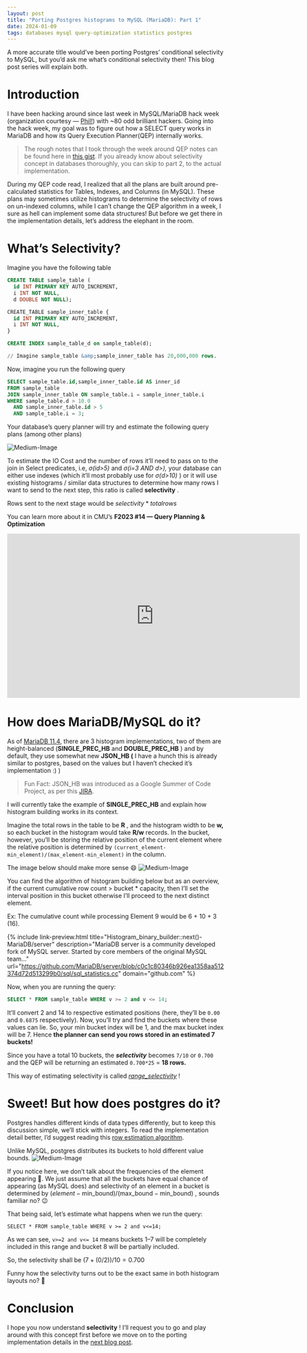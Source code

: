 ```yaml
---
layout: post
title: "Porting Postgres histograms to MySQL (MariaDB): Part 1"
date: 2024-01-09
tags: databases mysql query-optimization statistics postgres
---
```


A more accurate title would’ve been porting Postgres’ conditional selectivity to MySQL, but you’d ask me what’s conditional selectivity then! This blog post series will explain both.

# Introduction

I have been hacking around since last week in MySQL/MariaDB hack week (organization courtesy — [Phil!](https://eatonphil.com/)) with ~80 odd brilliant hackers. Going into the hack week, my goal was to figure out how a SELECT query works in MariaDB and how its Query Execution Planner(QEP) internally works.

> The rough notes that I took through the week around QEP notes can be found here in [this gist](https://gist.github.com/uds5501/fbb2f96c24f24c21500926e5ffb35b91). If you already know about selectivity concept in databases thoroughly, you can skip to part 2, to the actual implementation.


During my QEP code read, I realized that all the plans are built around pre-calculated statistics for Tables, Indexes, and Columns (in MySQL). These plans may sometimes utilize histograms to determine the selectivity of rows on un-indexed columns, while I can’t change the QEP algorithm in a week, I sure as hell can implement some data structures! But before we get there in the implementation details, let’s address the elephant in the room.

# What’s Selectivity?

Imagine you have the following table
```sql
CREATE TABLE sample_table (
  id INT PRIMARY KEY AUTO_INCREMENT,
  i INT NOT NULL,
  d DOUBLE NOT NULL);

CREATE_TABLE sample_inner_table {
  id INT PRIMARY KEY AUTO_INCREMENT,
  i INT NOT NULL,
}

CREATE INDEX sample_table_d on sample_table(d);

// Imagine sample_table &amp;sample_inner_table has 20,000,000 rows.
```


Now, imagine you run the following query

```sql
SELECT sample_table.id,sample_inner_table.id AS inner_id
FROM sample_table
JOIN sample_inner_table ON sample_table.i = sample_inner_table.i
WHERE sample_table.d > 10.0
  AND sample_inner_table.id > 5
  AND sample_table.i = 3;
```

Your database’s query planner will try and estimate the following query plans (among other plans)

![Medium-Image](https://miro.medium.com/v2/resize:fit:640/format:webp/1*0SeeRgzOIuFgTxJd9uRYAQ.png)

To estimate the IO Cost and the number of rows it’ll need to pass on to the join in Select predicates, i.e, *σ(id>5)* and *σ(i=3 AND d>),* your database can either use indexes (which it’ll most probably use for *σ(d>10)* ) or it will use existing histograms / similar data structures to determine how many rows I want to send to the next step, this ratio is called **selectivity** .

Rows sent to the next stage would be $selectivity * totalrows$

You can learn more about it in CMU’s **F2023 #14 — Query Planning & Optimization**
<iframe width="680" height="382" src="https://www.youtube.com/embed/ePGPVJCyCAk" title="F2023 #14 - Query Planning &amp; Optimization (CMU Intro to Database Systems)" frameborder="0" allow="accelerometer; autoplay; clipboard-write; encrypted-media; gyroscope; picture-in-picture; web-share" referrerpolicy="strict-origin-when-cross-origin" allowfullscreen></iframe>

# How does MariaDB/MySQL do it?

As of [MariaDB 11.4](https://github.com/MariaDB/server), there are 3 histogram implementations, two of them are height-balanced (**SINGLE_PREC_HB**  and **DOUBLE_PREC_HB** ) and by default, they use somewhat new **JSON_HB (** I have a hunch this is already similar to postgres, based on the values but I haven’t checked it’s implementation :) )

> Fun Fact: JSON_HB was introduced as a Google Summer of Code Project, as per this [JIRA](https://jira.mariadb.org/browse/MDEV-28113).

I will currently take the example of **SINGLE_PREC_HB** and explain how histogram building works in its context.

Imagine the total rows in the table to be **R** , and the histogram width to be **w,** so each bucket in the histogram would take **R/w**  records. In the bucket, however, you’ll be storing the relative position of the current element where the relative position is determined by `(current_element-min_element)/(max_element-min_element)`  in the column.

The image below should make more sense 😄
![Medium-Image](https://miro.medium.com/v2/resize:fit:640/format:webp/1*jT42VvALhNLqtEMNPr0t7w.png)

You can find the algorithm of histogram building below but as an overview, if the current cumulative row count &gt; bucket * capacity, then I’ll set the interval position in this bucket otherwise I’ll proceed to the next distinct element.

Ex: The cumulative count while processing Element 9 would be 6 + 10 + 3 (16).

{% include link-preview.html 
    title="Histogram_binary_builder::next()- MariaDB/server"
    description="MariaDB server is a community developed fork of MySQL server. Started by core members of the original MySQL team..."
    url="https://github.com/MariaDB/server/blob/c0c1c80346b926ea1358aa512374d72d513299b0/sql/sql_statistics.cc"
    domain="github.com"
%}

Now, when you are running the query:
```sql
SELECT * FROM sample_table WHERE v >= 2 and v <= 14; 
```

It’ll convert 2 and 14 to respective estimated positions (here, they’ll be `0.00`  and `0.6875`  respectively). Now, you’ll try and find the buckets where these values can lie. So, your min bucket index will be 1, and the max bucket index will be 7. Hence **the planner can send you rows stored in an estimated 7 buckets!**

Since you have a total 10 buckets, the ***selectivity***  becomes `7/10`  or `0.700`  and the QEP will be returning an estimated `0.700*25`  = **18 rows.**

This way of estimating selectivity is called [*range_selectivity*](https://github.com/MariaDB/server/blob/11.4/sql/sql_select.cc#L1044) !

# Sweet! But how does postgres do it?

Postgres handles different kinds of data types differently, but to keep this discussion simple, we’ll stick with integers. To read the implementation detail better, I’d suggest reading this [row estimation algorithm](https://www.postgresql.org/docs/13/row-estimation-examples.html).

Unlike MySQL, postgres distributes its buckets to hold different value bounds.
![Medium-Image](https://miro.medium.com/v2/resize:fit:640/format:webp/1*wLHcMBgfE6QvacHpFppCDg.png)

If you notice here, we don’t talk about the frequencies of the element appearing 🤔. We just assume that all the buckets have equal chance of appearing (as MySQL does) and selectivity of an element in a bucket is determined by $(element - \text{min\_bound}) / (\text{max\_bound}-\text{min\_bound})$  , sounds familiar no? 😉

That being said, let’s estimate what happens when we run the query:
```
SELECT * FROM sample_table WHERE v >= 2 and v<=14;
```

As we can see, `v>=2 and v<= 14` means buckets 1–7 will be completely included in this range and bucket 8 will be partially included.

So, the selectivity shall be $(7+(0/2))/10 = 0.700$

Funny how the selectivity turns out to be the exact same in both histogram layouts no? 🚀

# Conclusion

I hope you now understand **selectivity** ! I’ll request you to go and play around with this concept first before we move on to the porting implementation details in the [next blog post](/2024/01/09/porting-postgres-histograms-to-mysql-mariadb-part-2.html).
